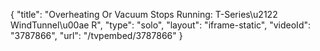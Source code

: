 {
    "title": "Overheating Or Vacuum Stops Running: T-Series\u2122 WindTunnel\u00ae R",
    "type": "solo",
    "layout": "iframe-static",
    "videoId": "3787866",
    "url": "\/tvpembed\/3787866"
}